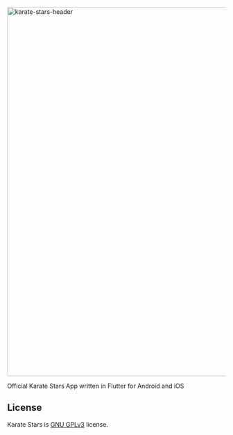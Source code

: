 <img width="851" alt="karate-stars-header" src="https://user-images.githubusercontent.com/5593590/69491420-46440400-0e95-11ea-8978-c6a582aa4267.png">

Official Karate Stars App written in Flutter for Android and iOS

## License
Karate Stars is [GNU GPLv3](https://github.com/xurxodev/karate-stars-app/blob/master/LICENSE) license.

